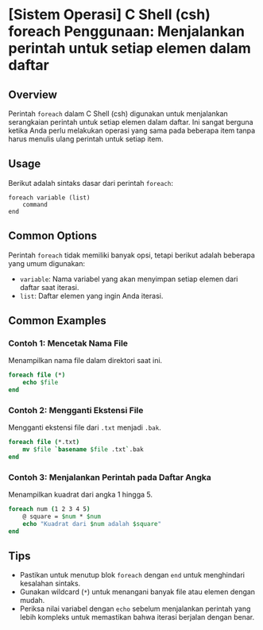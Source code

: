 # [Sistem Operasi] C Shell (csh) foreach Penggunaan: Menjalankan perintah untuk setiap elemen dalam daftar

## Overview
Perintah `foreach` dalam C Shell (csh) digunakan untuk menjalankan serangkaian perintah untuk setiap elemen dalam daftar. Ini sangat berguna ketika Anda perlu melakukan operasi yang sama pada beberapa item tanpa harus menulis ulang perintah untuk setiap item.

## Usage
Berikut adalah sintaks dasar dari perintah `foreach`:

```
foreach variable (list)
    command
end
```

## Common Options
Perintah `foreach` tidak memiliki banyak opsi, tetapi berikut adalah beberapa yang umum digunakan:
- `variable`: Nama variabel yang akan menyimpan setiap elemen dari daftar saat iterasi.
- `list`: Daftar elemen yang ingin Anda iterasi.

## Common Examples

### Contoh 1: Mencetak Nama File
Menampilkan nama file dalam direktori saat ini.

```csh
foreach file (*)
    echo $file
end
```

### Contoh 2: Mengganti Ekstensi File
Mengganti ekstensi file dari `.txt` menjadi `.bak`.

```csh
foreach file (*.txt)
    mv $file `basename $file .txt`.bak
end
```

### Contoh 3: Menjalankan Perintah pada Daftar Angka
Menampilkan kuadrat dari angka 1 hingga 5.

```csh
foreach num (1 2 3 4 5)
    @ square = $num * $num
    echo "Kuadrat dari $num adalah $square"
end
```

## Tips
- Pastikan untuk menutup blok `foreach` dengan `end` untuk menghindari kesalahan sintaks.
- Gunakan wildcard (`*`) untuk menangani banyak file atau elemen dengan mudah.
- Periksa nilai variabel dengan `echo` sebelum menjalankan perintah yang lebih kompleks untuk memastikan bahwa iterasi berjalan dengan benar.